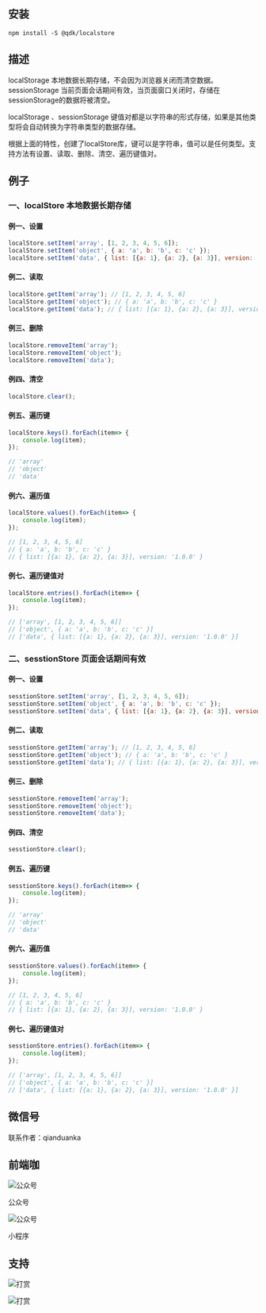 ## 安装
```
npm install -S @qdk/localstore
```

## 描述
localStorage 本地数据长期存储，不会因为浏览器关闭而清空数据。
sessionStorage 当前页面会话期间有效，当页面窗口关闭时，存储在sessionStorage的数据将被清空。

localStorage 、sessionStorage 键值对都是以字符串的形式存储，如果是其他类型将会自动转换为字符串类型的数据存储。

根据上面的特性，创建了localStore库，键可以是字符串，值可以是任何类型。支持方法有设置、读取、删除、清空、遍历键值对。


## 例子

### 一、localStore 本地数据长期存储

#### 例一、设置
```javascript
localStore.setItem('array', [1, 2, 3, 4, 5, 6]);
localStore.setItem('object', { a: 'a', b: 'b', c: 'c' });
localStore.setItem('data', { list: [{a: 1}, {a: 2}, {a: 3}], version: '1.0.0' });
```

#### 例二、读取
```javascript
localStore.getItem('array'); // [1, 2, 3, 4, 5, 6]
localStore.getItem('object'); // { a: 'a', b: 'b', c: 'c' }
localStore.getItem('data'); // { list: [{a: 1}, {a: 2}, {a: 3}], version: '1.0.0' }
```

#### 例三、删除
```javascript
localStore.removeItem('array');
localStore.removeItem('object');
localStore.removeItem('data');
```

#### 例四、清空
```javascript
localStore.clear();
```

#### 例五、遍历键
```javascript
localStore.keys().forEach(item=> {
    console.log(item);
});

// 'array'
// 'object'
// 'data'
```

#### 例六、遍历值
```javascript
localStore.values().forEach(item=> {
    console.log(item);
});

// [1, 2, 3, 4, 5, 6]
// { a: 'a', b: 'b', c: 'c' }
// { list: [{a: 1}, {a: 2}, {a: 3}], version: '1.0.0' }
```

#### 例七、遍历键值对
```javascript
localStore.entries().forEach(item=> {
    console.log(item);
});

// ['array', [1, 2, 3, 4, 5, 6]]
// ['object', { a: 'a', b: 'b', c: 'c' }]
// ['data', { list: [{a: 1}, {a: 2}, {a: 3}], version: '1.0.0' }]
```

### 二、sesstionStore 页面会话期间有效

#### 例一、设置
```javascript
sesstionStore.setItem('array', [1, 2, 3, 4, 5, 6]);
sesstionStore.setItem('object', { a: 'a', b: 'b', c: 'c' });
sesstionStore.setItem('data', { list: [{a: 1}, {a: 2}, {a: 3}], version: '1.0.0' });
```

#### 例二、读取
```javascript
sesstionStore.getItem('array'); // [1, 2, 3, 4, 5, 6]
sesstionStore.getItem('object'); // { a: 'a', b: 'b', c: 'c' }
sesstionStore.getItem('data'); // { list: [{a: 1}, {a: 2}, {a: 3}], version: '1.0.0' }
```

#### 例三、删除
```javascript
sesstionStore.removeItem('array');
sesstionStore.removeItem('object');
sesstionStore.removeItem('data');
```

#### 例四、清空
```javascript
sesstionStore.clear();
```

#### 例五、遍历键
```javascript
sesstionStore.keys().forEach(item=> {
    console.log(item);
});

// 'array'
// 'object'
// 'data'
```

#### 例六、遍历值
```javascript
sesstionStore.values().forEach(item=> {
    console.log(item);
});

// [1, 2, 3, 4, 5, 6]
// { a: 'a', b: 'b', c: 'c' }
// { list: [{a: 1}, {a: 2}, {a: 3}], version: '1.0.0' }
```

#### 例七、遍历键值对
```javascript
sesstionStore.entries().forEach(item=> {
    console.log(item);
});

// ['array', [1, 2, 3, 4, 5, 6]]
// ['object', { a: 'a', b: 'b', c: 'c' }]
// ['data', { list: [{a: 1}, {a: 2}, {a: 3}], version: '1.0.0' }]
```

## 微信号
联系作者：qianduanka


## 前端咖
![公众号](https://raw.githubusercontent.com/qianduanka/localStore/main/assets/images/qianduanka-gongzhonghao.jpg)

公众号

![公众号](https://github.com/qianduanka/localStore/raw/main/assets/images/qianduanka-xiaochengxu.jpg)

小程序

## 支持
![打赏](https://github.com/qianduanka/localStore/raw/main/assets/images/wx.png)

![打赏](https://github.com/qianduanka/localStore/raw/main/assets/images/zfb.png)
